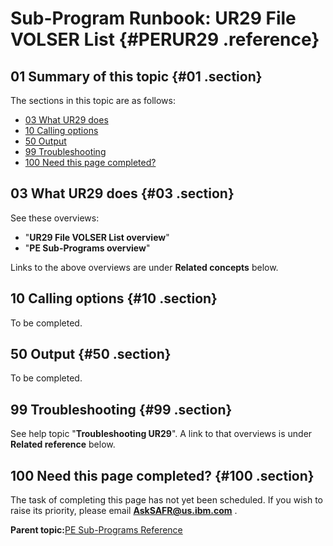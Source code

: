 # Sub-Program Runbook: UR29 File VOLSER List {#PERUR29 .reference}

## 01 Summary of this topic {#01 .section}

The sections in this topic are as follows:

-   [03 What UR29 does](PERUR29.md#03)
-   [10 Calling options](PERUR29.md#10)
-   [50 Output](PERUR29.md#50)
-   [99 Troubleshooting](PERUR29.md#99)
-   [100 Need this page completed?](PERUR29.md#100)

## 03 What UR29 does {#03 .section}

See these overviews:

-   "**UR29 File VOLSER List overview**"
-   "**PE Sub-Programs overview**"

Links to the above overviews are under **Related concepts** below.

## 10 Calling options {#10 .section}

To be completed.

## 50 Output {#50 .section}

To be completed.

## 99 Troubleshooting {#99 .section}

See help topic "**Troubleshooting UR29**". A link to that overviews is under **Related reference** below.

## 100 Need this page completed? {#100 .section}

The task of completing this page has not yet been scheduled. If you wish to raise its priority, please email **AskSAFR@us.ibm.com** .

**Parent topic:**[PE Sub-Programs Reference](../html/AAR560PMSubProgRef.md)

